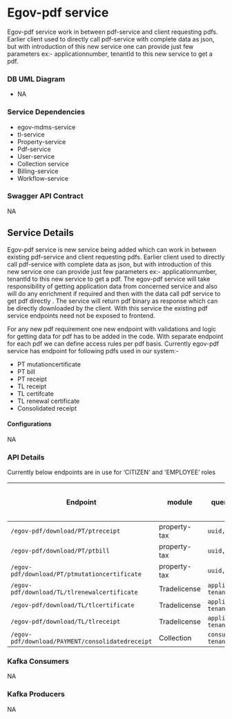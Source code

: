 # Egov-pdf service

Egov-pdf service work in between pdf-service and client requesting pdfs. Earlier client used to directly call pdf-service with complete data as json, but with introduction of this new service one can provide just few parameters ex:- applicationnumber, tenantId to this new service to get a pdf. 
### DB UML Diagram

- NA

### Service Dependencies

- egov-mdms-service
- tl-service
- Property-service
- Pdf-service
- User-service
- Collection service
- Billing-service
- Workflow-service


### Swagger API Contract

NA

## Service Details

Egov-pdf service is new service being added which can work in between existing pdf-service and client requesting pdfs. Earlier client used to directly call pdf-service with complete data as json, but with introduction of this new service one can provide just few parameters ex:- applicationnumber, tenantId to this new service to get a pdf. The egov-pdf service will take responsibility of getting application data from concerned service and also will do any enrichment if required and then with the data call pdf service to get pdf directly . The service will return pdf binary as response which can be directly downloaded by the client. With this service the existing pdf service endpoints need not be exposed to frontend.

For any new pdf requirement one new endpoint with validations and logic for getting data for pdf has to be added in the code. With separate endpoint for each pdf we can define access rules per pdf basis. Currently egov-pdf service has endpoint for following pdfs used in our system:-

- PT mutationcertificate
- PT bill
- PT receipt
- TL receipt
- TL certifcate
- TL renewal certificate
- Consolidated receipt

#### Configurations
NA

### API Details
Currently below endpoints are in use for ‘CITIZEN' and 'EMPLOYEE’ roles

| Endpoint | module | query parameter | Restrict Citizen to own records |
| -------- | ------ | --------------- | ------------------------------- |
|`/egov-pdf/download/PT/ptreceipt` | property-tax | `uuid, tenantId` | yes |
|`/egov-pdf/download/PT/ptbill` | property-tax | `uuid, tenantId` | no |
|`/egov-pdf/download/PT/ptmutationcertificate` | property-tax | `uuid, tenantId` | yes |
|`/egov-pdf/download/TL/tlrenewalcertificate` | Tradelicense | `applicationNumber, tenantId` | yes |
|`/egov-pdf/download/TL/tlcertificate` | Tradelicense | `applicationNumber, tenantId` | yes |
|`/egov-pdf/download/TL/tlreceipt` | Tradelicense | `applicationNumber, tenantId` | yes |
|`/egov-pdf/download/PAYMENT/consolidatedreceipt` | Collection | `consumerCode, tenantId` | yes |

### Kafka Consumers
NA

### Kafka Producers
NA
